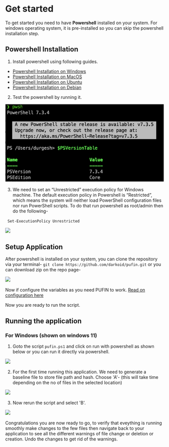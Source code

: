 # Get started

To get started you need to have **Powershell** installed on your system. For windows operating system, it is pre-installed so you can skip the powershell installation step.

## Powershell Installation

1. Install powershell using following guides.

- [Powershell Installation on Windows](https://learn.microsoft.com/en-us/powershell/scripting/install/installing-powershell-on-windows)
- [Powershell Installation on MacOS](https://learn.microsoft.com/en-us/powershell/scripting/install/installing-powershell-on-macos)
- [Powershell Installation on Ubuntu](https://learn.microsoft.com/en-us/powershell/scripting/install/install-ubuntu?view=powershell-7.3)
- [Powershell Installation on Debian](https://learn.microsoft.com/en-us/powershell/scripting/install/install-debian)

2. Test the powershell by running it.

<p align="left"><img src="/docs/assets/powershell-mac.png" /></p>

3. We need to set an “Unrestricted” execution policy for Windows machine. The default execution policy in Powershell is “Restricted”, which means the system will neither load PowerShell configuration files nor run PowerShell scripts. To do that run powershell as root/admin then do the following-

``` Set-ExecutionPolicy Unrestricted```

<p align="left"><img src="/docs/assets/execution-policy.png" /></p>
    
## Setup Application

After powershell is installed on your system, you can clone the repository via your terminal-
```git clone https://github.com/darkoid/pufin.git```
or you can download zip on the repo page-
<p align="left"><img src="/docs/assets/download-zip.png" /></p>

Now if configure the variables as you need PUFIN to work. [Read on configuration here](../config/variables.md)

Now you are ready to run the script.

## Running the application

### For Windows (shown on windows 11)

1. Goto the script `pufin.ps1` and click on run with powershell as shown below or you can run it directly via powershell.

<p align="left"><img src=/docs/assets/run-with-powershell.png></p>

2. For the first time running this application. We need to generate a baseline file to store file path and hash. Choose 'A'- (this will take time depending on the no of files in the selected location)

<p align="left"><img src=/docs/assets/baseline-creation.png></p>

3. Now rerun the script and select 'B'.

<p align="left"><img src=/docs/assets/monitoring.png></p>

Congratulations you are now ready to go, to verify that eveything is running smoothly make changes to the few files then navigate back to your application to see all the different warnings of file change or deletion or creation. Undo the changes to get rid of the warnings.
